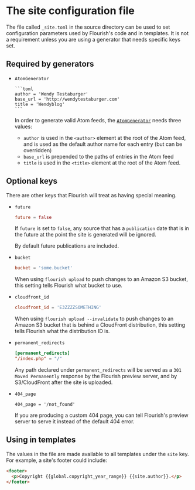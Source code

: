 # The site configuration file

The file called `_site.toml` in the source directory can be used to set
configuration parameters used by Flourish's code and in templates.
It is not a requirement unless you are using a generator that needs
specific keys set.


## Required by generators

  * `AtomGenerator`

        ```toml
        author = 'Wendy Testaburger'
        base_url = 'http://wendytestaburger.com'
        title = 'Wendyblog'
        ```

    In order to generate valid Atom feeds, the
    [`AtomGenerator`](/api-flourish-generators-atom/) needs three values:

      * `author` is used in the `<author>` element at the root of the
        Atom feed, and is used as the default author name for each
        entry (but can be overridden)
      * `base_url` is prepended to the paths of entries in the Atom
        feed
      * `title` is used in the `<title>` element at the root of the
        Atom feed.


## Optional keys

There are other keys that Flourish will treat as having special meaning.

  * `future`

    ```toml
    future = false
    ```

    If `future` is set to `false`, any source that has a `publication` date
    that is in the future at the point the site is generated will be ignored.

    By default future publications are included.

  * `bucket`

    ```toml
    bucket = 'some.bucket'
    ```

    When using `flourish upload` to push changes to an Amazon S3 bucket,
    this setting tells Flourish what bucket to use.

  * `cloudfront_id`

    ```toml
    cloudfront_id = 'E3ZZZZSOMETHING'
    ```

    When using `flourish upload --invalidate` to push changes to an Amazon
    S3 bucket that is behind a CloudFront distribution, this setting
    tells Flourish what the distribution ID is.

  * `permanent_redirects`

    ```toml
    [permanent_redirects]
    "/index.php" = "/"
    ```

    Any path declared under `permanent_redirects` will be served as a
    `301 Moved Permanently` response by the Flourish preview server,
    and by S3/CloudFront after the site is uploaded.

  * `404_page`

    ```
    404_page = '/not_found'
    ```

    If you are producing a custom 404 page, you can tell Flourish's
    preview server to serve it instead of the default 404 error.


## Using in templates

The values in the file are made available to all templates under the `site`
key. For example, a site's footer could include:

```html
<footer>
  <p>Copyright {{global.copyright_year_range}} {{site.author}}.</p>
</footer>
```
